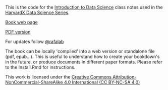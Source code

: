 This is the code for the [Introduction to Data Science](https://rafalab.github.io/dsbook/) class notes used in the
 [HarvardX Data Science Series](https://www.edx.org/professional-certificate/harvardx-data-science).

[Book web page](https://rafalab.github.io/dsbook/)

[PDF version](https://leanpub.com/datasciencebook)

For updates follow
<a class="twitter-follow-button"
  href="https://twitter.com/rafalab">
 @rafalab</a>


The book can be locally 'compiled' into a web version or standalone file (pdf, epub...). This is useful to understand how to create your bookdown's in the future, or produce documents in different paper formats. Please refer to the Install.Rmd for instructions.

This work is licensed under the [Creative Commons Attribution-NonCommercial-ShareAlike 4.0 International (CC BY-NC-SA 4.0)](https://creativecommons.org/licenses/by-nc-sa/4.0)

